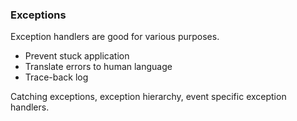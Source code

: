### Exceptions

Exception handlers are good for various purposes.

+ Prevent stuck application
+ Translate errors to human language
+ Trace-back log


Catching exceptions, exception hierarchy, event specific exception handlers.